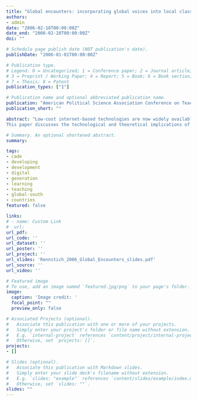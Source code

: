 ```yaml
---
title: "Global encounters: incorporating global voices into local classrooms [Paper presentation]"
authors:
- admin
date: "2006-02-18T00:00:00Z"
date_end: "2006-02-20T00:00:00Z"
doi: ""

# Schedule page publish date (NOT publication's date).
publishDate: "2006-01-01T00:00:00Z"

# Publication type.
# Legend: 0 = Uncategorized; 1 = Conference paper; 2 = Journal article;
# 3 = Preprint / Working Paper; 4 = Report; 5 = Book; 6 = Book section;
# 7 = Thesis; 8 = Patent
publication_types: ["1"]

# Publication name and optional abbreviated publication name.
publication: "American Political Science Association Conference on Teaching and Learning, Washington, DC"
publication_short: ""

abstract: "Low-cost internet-based technologies are now widely available around the world even in areas previously de-facto cut off from the core of Western educational centers. These technologies enable us to build bridges across the North-South divide in our classrooms, allowing educators to add individual and truly global voices to the multiple sources of information their students are exposed to directly in their classrooms. This provides a low-cost and unique experience for students that adds often marginalized voices, views, and experiences to the agenda set by the global news media. This type of learning-experience is especially important to a new generation of students (often characterized as \"millennials\") that tends to be more open to learning based on personal discovery rather than a passive reception of textbook-based arguments.
This paper discusses the technological and theoretical implications of virtual encounters in a class-room setting and for scholarly collaborations, provides concrete examples, and demonstrates the use of these encounters for a discovery-based learning experience of concepts such as levels of analysis, agenda setting, bounded rationality, cultural and contextual-based theories, complex interdependence, to name just a few."

# Summary. An optional shortened abstract.
summary:

tags:
- cade
- developing
- development
- digital
- generation
- learning
- teaching
- global-south
- countries
featured: false

links:
# - name: Custom Link
#  url:
url_pdf:
url_code: ''
url_dataset: ''
url_poster: ''
url_project: ''
url_slides: 'Rennstich_2006_Global_Encounters_slides.pdf'
url_source: ''
url_video: ''

# Featured image
# To use, add an image named `featured.jpg/png` to your page's folder.
image:
  caption: 'Image credit: '
  focal_point: ""
  preview_only: false

# Associated Projects (optional).
#   Associate this publication with one or more of your projects.
#   Simply enter your project's folder or file name without extension.
#   E.g. `internal-project` references `content/project/internal-project/index.md`.
#   Otherwise, set `projects: []`.
projects:
- []

# Slides (optional).
#   Associate this publication with Markdown slides.
#   Simply enter your slide deck's filename without extension.
#   E.g. `slides: "example"` references `content/slides/example/index.md`.
#   Otherwise, set `slides: ""`.
slides: ""
---
```


